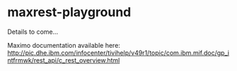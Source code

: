 # maxrest-playground

Details to come...

Maximo documentation available here: http://pic.dhe.ibm.com/infocenter/tivihelp/v49r1/topic/com.ibm.mif.doc/gp_intfrmwk/rest_api/c_rest_overview.html
